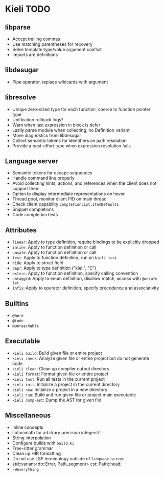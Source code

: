 # Kieli TODO

## libparse
- Accept trailing commas
- Use matching parentheses for recovery
- Solve template type/value argument conflict
- Imports are definitions

## libdesugar
- Pipe operator, replace wildcards with argument

## libresolve
- Unique zero-sized type for each function, coerce to function pointer type
- Unification rollback logs?
- Warn when last expression in block is defer
- Lazily parse module when collecting, no Definition_variant
- Move diagnostics from libdesugar
- Collect semantic tokens for identifiers on path resolution
- Provide a best-effort type when expression resolution fails

## Language server
- Semantic tokens for escape sequences
- Handle command line properly
- Avoid collecting hints, actions, and references when the client does not support them
- Option to display intermediate representations on hover
- Thread pool, monitor client PID on main thread
- Check client capability `completionList.itemDefaults`
- Snippet completions
- Code completion tests

## Attributes
- `linear`: Apply to type definition, require bindings to be explicitly dropped
- `inline`: Apply to function definition or call
- `unsafe`: Apply to function definition or call
- `test`: Apply to function definition, run on `kieli test`
- `hide`: Apply to struct field
- `repr`: Apply to type definition ("kieli", "C")
- `extern`: Apply to function definition, specify calling convention
- `untagged`: Apply to enum definition, disallow match, access with `@unsafe let`
- `infix`: Apply to operator definition, specify precedence and associativity

## Builtins
- `@here`
- `@todo`
- `@unreachable`

## Executable
- `kieli build`: Build given file or entire project
- `kieli check`: Analyze given file or entire project but do not generate code
- `kieli clean`: Clean up compiler output directory
- `kieli format`: Format given file or entire project
- `kieli test`: Run all tests in the current project
- `kieli init`: Initialize a project in the current directory
- `kieli new`: Initialize a project in a new directory
- `kieli run`: Build and run given file or project main executable
- `kieli dump-ast`: Dump the AST for given file

## Miscellaneous
- Inline concepts
- libtommath for arbitrary precision integers?
- String interpolation
- Configure builds with `build.ki`
- Tree-sitter grammar
- Clean up HIR formatting
- Do not use LSP terminology outside of `language-server`
- std::variant<db::Error, Path_segment> cst::Path::head;
- `-Weverything`
